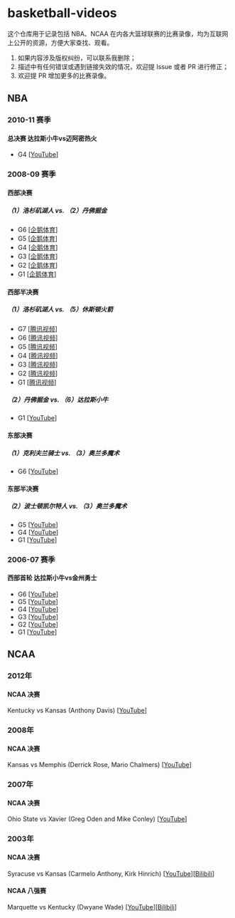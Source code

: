 # basketball-videos

这个仓库用于记录包括 NBA、NCAA 在内各大篮球联赛的比赛录像，均为互联网上公开的资源，方便大家查找、观看。

1. 如果内容涉及版权纠纷，可以联系我删除；
2. 描述中有任何错误或遇到链接失效的情况，欢迎提 Issue 或者 PR 进行修正；
3. 欢迎提 PR 增加更多的比赛录像。

## NBA

### 2010-11 赛季

#### 总决赛 达拉斯小牛vs迈阿密热火

- G4 [[YouTube](https://www.youtube.com/watch?v=GJlQ_2sceVI)]

### 2008-09 赛季

#### 西部决赛

##### （1）洛杉矶湖人 vs. （2）丹佛掘金

- G6 [[企鹅体育](https://live.qq.com/video/v/255979)]
- G5 [[企鹅体育](https://live.qq.com/video/v/255977)]
- G4 [[企鹅体育](https://live.qq.com/video/v/255956)]
- G3 [[企鹅体育](https://live.qq.com/video/v/255796)]
- G2 [[企鹅体育](https://live.qq.com/video/v/255795)]
- G1 [[企鹅体育](https://live.qq.com/video/v/255794)]

#### 西部半决赛

##### （1）洛杉矶湖人 vs. （5）休斯顿火箭

- G7 [[腾讯视频](https://v.qq.com/x/page/e0165743kux.html)]
- G6 [[腾讯视频](https://v.qq.com/x/page/h0165x8mxon.html)]
- G5 [[腾讯视频](https://v.qq.com/x/page/k01656bzozo.html)]
- G4 [[腾讯视频](https://v.qq.com/x/page/z01657eu90k.html)]
- G3 [[腾讯视频](https://v.qq.com/x/page/m016564m1xr.html)]
- G2 [[腾讯视频](https://v.qq.com/x/page/q0165et0p8v.html)]
- G1 [[腾讯视频](https://v.qq.com/x/page/n0165i2uo5r.html)]

##### （2）丹佛掘金 vs. （6）达拉斯小牛

- G1 [[YouTube](https://www.youtube.com/watch?v=EK8s4BJ528Y)]

#### 东部决赛 

##### （1）克利夫兰骑士 vs. （3）奥兰多魔术

- G6 [[YouTube](https://www.youtube.com/watch?v=AYIsdFildwM)]

#### 东部半决赛

##### （2）波士顿凯尔特人 vs. （3）奥兰多魔术

- G5 [[YouTube](https://www.youtube.com/watch?v=U0Q2-lewmu4)]
- G4 [[YouTube](https://www.youtube.com/watch?v=AgbhDubuMSw)]
- G1 [[YouTube](https://www.youtube.com/watch?v=PRSPbZJSZ2I)]

### 2006-07 赛季

#### 西部首轮 达拉斯小牛vs金州勇士

- G6 [[YouTube](https://www.youtube.com/watch?v=L2c3BNc-nLw)]
- G5 [[YouTube](https://www.youtube.com/watch?v=sWi0IoQSqY8)]
- G4 [[YouTube](https://www.youtube.com/watch?v=s1c85RSDQQk)]
- G3 [[YouTube](https://www.youtube.com/watch?v=E7ANIlBn4-Y)]
- G2 [[YouTube](https://www.youtube.com/watch?v=-FT-mKKmJX0)]
- G1 [[YouTube](https://www.youtube.com/watch?v=5qOcifHSYVY)]

## NCAA

### 2012年

#### NCAA 决赛

Kentucky vs Kansas (Anthony Davis) [[YouTube](https://www.youtube.com/watch?v=jZj2UkglB9E)]

### 2008年

#### NCAA 决赛

Kansas vs Memphis (Derrick Rose, Mario Chalmers) [[YouTube](https://www.youtube.com/watch?v=Oo8ZAVaVUUQ)]

### 2007年

#### NCAA 决赛

Ohio State vs Xavier (Greg Oden and Mike Conley) [[YouTube](https://www.youtube.com/watch?v=xrd8eaGn6lY)]

### 2003年

#### NCAA 决赛

Syracuse vs Kansas (Carmelo Anthony, Kirk Hinrich) [[YouTube](https://www.youtube.com/watch?v=pl9cPZehbQw)][[Bilibili](https://www.bilibili.com/video/BV1bb4y1m7hy)]

#### NCAA 八强赛

Marquette vs Kentucky (Dwyane Wade) [[YouTube](https://www.youtube.com/watch?v=BhuKDbIkTzo)][[Bilibili](https://www.bilibili.com/video/BV1CQ4y1Y7Ts)]
